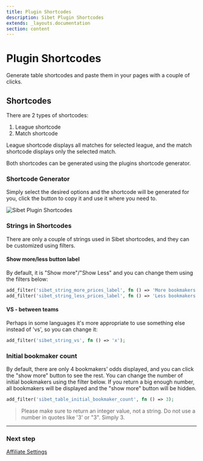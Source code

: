 ```yaml
---
title: Plugin Shortcodes
description: Sibet Plugin Shortcodes
extends: _layouts.documentation
section: content
---
```


# Plugin Shortcodes

Generate table shortcodes and paste them in your pages with a couple of clicks.

## Shortcodes

There are 2 types of shortcodes:

1. League shortcode
2. Match shortcode

League shortcode displays all matches for selected league, and the match shortcode displays only the selected match.

Both shortcodes can be generated using the plugins shortcode generator.

### Shortcode Generator

Simply select the desired options and the shortcode will be generated for you, click the button to copy it and use it where you need to.

![Sibet Plugin Shortcodes](https://media.dinomatic.com/images/docs/sibet/plugin-shortcode.jpg)

### Strings in Shortcodes

There are only a couple of strings used in Sibet shortcodes, and they can be customized using filters.

#### Show more/less button label

By default, it is "Show more"/"Show Less" and you can change them using the filters below:

```php
add_filter('sibet_string_more_prices_label', fn () => 'More bookmakers');
add_filter('sibet_string_less_prices_label', fn () => 'Less bookmakers');
```

#### VS - between teams

Perhaps in some languages it's more appropriate to use something else instead of 'vs', so you can change it:

```php
add_filter('sibet_string_vs', fn () => 'x');
```

### Initial bookmaker count

By default, there are only 4 bookmakers' odds displayed, and you can click the "show more" button to see the rest.
You can change the number of initial bookmakers using the filter below. 
If you return a big enough number, all bookmakers will be displayed and the "show more" button will be hidden.

```php
add_filter('sibet_table_initial_bookmaker_count', fn () => 3);
```

> Please make sure to return an integer value, not a string. Do not use a number in quotes like '3' or "3". Simply 3.

---

### Next step

[Affiliate Settings](/docs/sibet/bookmaker-settings/)
